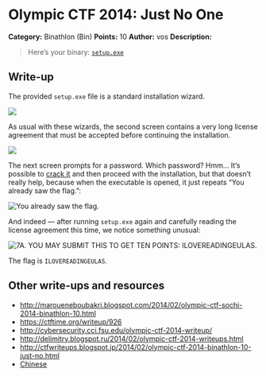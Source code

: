 # Olympic CTF 2014: Just No One

**Category:** Binathlon (Bin)
**Points:** 10
**Author:** vos
**Description:**

> Here’s your binary: [`setup.exe`](setup.exe)

## Write-up

The provided `setup.exe` file is a standard installation wizard.

![](setup-1.png)

As usual with these wizards, the second screen contains a very long license agreement that must be accepted before continuing the installation.

![](setup-2.png)

The next screen prompts for a password. Which password? Hmm… It’s possible to [crack it](http://maroueneboubakri.blogspot.com/2014/02/olympic-ctf-sochi-2014-binathlon-10.html) and then proceed with the installation, but that doesn’t really help, because when the executable is opened, it just repeats “You already saw the flag.”:

![You already saw the flag.](executable.png)

And indeed — after running `setup.exe` again and carefully reading the license agreement this time, we notice something unusual:

![7A. YOU MAY SUBMIT THIS TO GET TEN POINTS: ILOVEREADINGEULAS.](setup-4.png)

The flag is `ILOVEREADINGEULAS`.

## Other write-ups and resources

* <http://maroueneboubakri.blogspot.com/2014/02/olympic-ctf-sochi-2014-binathlon-10.html>
* <https://ctftime.org/writeup/926>
* <http://cybersecurity.cci.fsu.edu/olympic-ctf-2014-writeup/>
* <http://delimitry.blogspot.ru/2014/02/olympic-ctf-2014-writeups.html>
* <http://ctfwriteups.blogspot.jp/2014/02/olympic-ctf-2014-binathlon-10-just-no.html>
* [Chinese](http://ddaa.logdown.com/posts/178446-olympic-ctf-2014-10-point-summary)
